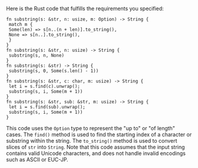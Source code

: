 Here is the Rust code that fulfills the requirements you specified:
```
fn substring(s: &str, n: usize, m: Option) -> String {
 match m {
 Some(len) => s[n..(n + len)].to_string(),
 None => s[n..].to_string(),
 }
}
fn substring(s: &str, n: usize) -> String {
 substring(s, n, None)
}
fn substring(s: &str) -> String {
 substring(s, 0, Some(s.len() - 1))
}
fn substring(s: &str, c: char, m: usize) -> String {
 let i = s.find(c).unwrap();
 substring(s, i, Some(m + 1))
}
fn substring(s: &str, sub: &str, m: usize) -> String {
 let i = s.find(sub).unwrap();
 substring(s, i, Some(m + 1))
}
```
This code uses the `Option` type to represent the "up to" or "of length" cases. The `find()` method is used to find the starting index of a character or substring within the string. The `to_string()` method is used to convert slices of `str` into `String`. Note that this code assumes that the input string contains valid Unicode characters, and does not handle invalid encodings such as ASCII or EUC-JP.

